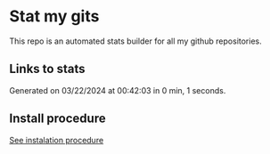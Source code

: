# Stat my gits

This repo is an automated stats builder for all my github repositories.

## Links to stats


Generated on 03/22/2024 at 00:42:03 in 0 min, 1 seconds.

## Install procedure

[See instalation procedure](./src/install.md)
